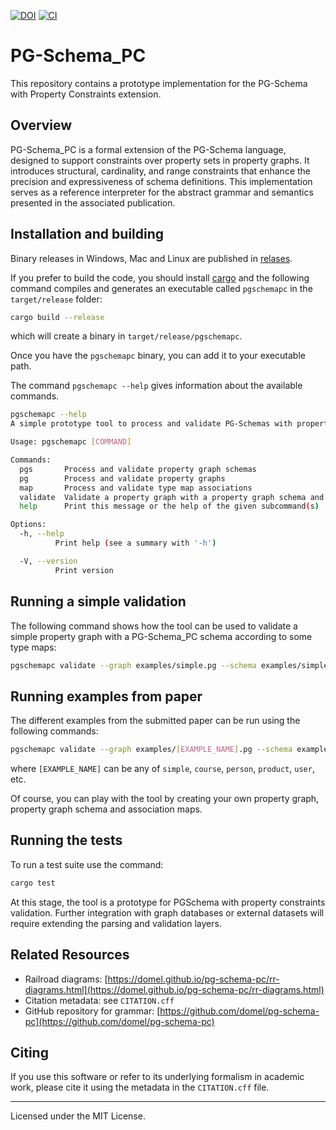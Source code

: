 [![DOI](https://zenodo.org/badge/DOI/10.5281/zenodo.16744091.svg)](https://doi.org/10.5281/zenodo.16744091)
[![CI](https://github.com/weso/pgschemapc/actions/workflows/ci.yml/badge.svg)](https://github.com/weso/pgschemapc/actions/workflows/ci.yml)

# PG-Schema_PC

This repository contains a prototype implementation for the PG-Schema with Property Constraints extension.


## Overview

PG-Schema_PC is a formal extension of the PG-Schema language, designed to support constraints over property sets in property graphs. 
It introduces structural, cardinality, and range constraints that enhance the precision and expressiveness of schema definitions. 
This implementation serves as a reference interpreter for the abstract grammar and semantics presented in the associated publication.


## Installation and building

Binary releases in Windows, Mac and Linux are published in [relases](https://github.com/weso/pgschemapc/releases).

If you prefer to build the code, you should install [cargo](https://doc.rust-lang.org/cargo/) and the following command compiles and generates an executable called `pgschemapc` in the `target/release` folder:

```sh
cargo build --release
```

which will create a binary in `target/release/pgschemapc`.

Once you have the `pgschemapc` binary, you can add it to your executable path. 

The command `pgschemapc --help` gives information about the available commands. 

```sh
pgschemapc --help
A simple prototype tool to process and validate PG-Schemas with property constraints

Usage: pgschemapc [COMMAND]

Commands:
  pgs       Process and validate property graph schemas
  pg        Process and validate property graphs
  map       Process and validate type map associations
  validate  Validate a property graph with a property graph schema and some associated type map
  help      Print this message or the help of the given subcommand(s)

Options:
  -h, --help
          Print help (see a summary with '-h')

  -V, --version
          Print version
```

## Running a simple validation

The following command shows how the tool can be used to validate a simple property graph with a PG-Schema_PC schema according to some type maps:

```sh
pgschemapc validate --graph examples/simple.pg --schema examples/simple.pgs --map examples/simple.map
```

## Running examples from paper

The different examples from the submitted paper can be run using the following commands: 

```sh
pgschemapc validate --graph examples/[EXAMPLE_NAME].pg --schema examples/[EXAMPLE_NAME].pgs --map examples/[EXAMPLE_NAME].map
```

where `[EXAMPLE_NAME]` can be any of `simple`, `course`, `person`, `product`, `user`, etc. 

Of course, you can play with the tool by creating your own property graph, property graph schema and association maps.

## Running the tests

To run a test suite use the command:

```sh
cargo test
```

At this stage, the tool is a prototype for PGSchema with property constraints validation. 
Further integration with graph databases or external datasets will require extending the parsing and validation layers.

## Related Resources

- Railroad diagrams: [https://domel.github.io/pg-schema-pc/rr-diagrams.html](https://domel.github.io/pg-schema-pc/rr-diagrams.html)
- Citation metadata: see `CITATION.cff`
- GitHub repository for grammar: [https://github.com/domel/pg-schema-pc](https://github.com/domel/pg-schema-pc)

## Citing

If you use this software or refer to its underlying formalism in academic work, please cite it using the metadata in the `CITATION.cff` file.

---

Licensed under the MIT License.
